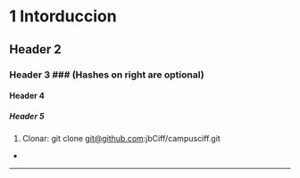 # 1 Intorduccion #
## Header 2 ##
### Header 3 ###             (Hashes on right are optional)
#### Header 4 ####
##### Header 5 #####


1. Clonar: 
	git clone git@github.com:jbCiff/campusciff.git


*
--------------------------
